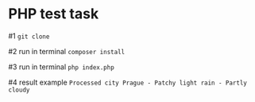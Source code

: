 # PHP test task

#1
`git clone`

#2
run in terminal `composer install`

#3
run in terminal `php index.php`

#4
result example 
`Processed city Prague - Patchy light rain - Partly cloudy`

